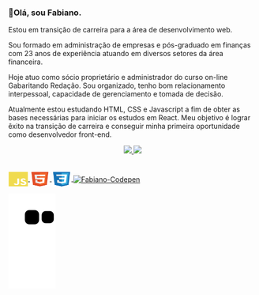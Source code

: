 ### 👋Olá, sou Fabiano.

Estou em transição de carreira para a área de desenvolvimento web.

Sou formado em administração de empresas e pós-graduado em finanças com 23 anos de experiência atuando em diversos setores da área financeira. 

Hoje atuo como sócio proprietário e administrador do curso on-line Gabaritando Redação. Sou organizado, tenho bom relacionamento interpessoal, 
capacidade de gerenciamento e tomada de decisão.

Atualmente estou estudando HTML, CSS e Javascript a fim de obter as bases necessárias para iniciar os estudos em React. 
Meu objetivo é lograr êxito na transição de carreira e conseguir minha primeira oportunidade como desenvolvedor front-end.<br>

<div align="center">
  <a href="https://github.com/Fabiano2022">
    
  <img height="150em" src="https://github-readme-stats.vercel.app/api?username=Fabiano2022&show_icons=true&theme=dracula&include_all_commits=true&count_private=true"/>
  <img height="150em" src="https://github-readme-stats.vercel.app/api/top-langs/?username=Fabiano2022&layout=compact&langs_count=7&theme=dracula"/>
</div><br>
  
  <div style="display: inline_block"><br>
  <img align="center" alt="Fabiano-Js" height="30" width="40" src="https://raw.githubusercontent.com/devicons/devicon/master/icons/javascript/javascript-plain.svg">
  <img align="center" alt="Fabiano-HTML" height="30" width="40" src="https://raw.githubusercontent.com/devicons/devicon/master/icons/html5/html5-original.svg">
  <img align="center" alt="Rafa-CSS" height="30" width="40" src="https://raw.githubusercontent.com/devicons/devicon/master/icons/css3/css3-original.svg">
  <img align="center" alt="Fabiano-Codepen" height="30" width="40" src="https://img.shields.io/badge/Codepen-000000?style=for-the-badge&logo=codepen&logoColor=white" 

  </div><br>


![snake gif](https://github.com/Fabiano2022/Fabiano2022/blob/output/github-contribution-grid-snake.svg)


